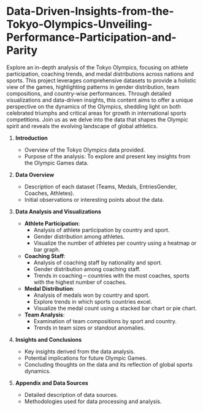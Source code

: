 # Data-Driven-Insights-from-the-Tokyo-Olympics-Unveiling-Performance-Participation-and-Parity
Explore an in-depth analysis of the Tokyo Olympics, focusing on athlete participation, coaching trends, and medal distributions across nations and sports. This project leverages comprehensive datasets to provide a holistic view of the games, highlighting patterns in gender distribution, team compositions, and country-wise performances. Through detailed visualizations and data-driven insights, this content aims to offer a unique perspective on the dynamics of the Olympics, shedding light on both celebrated triumphs and critical areas for growth in international sports competitions. Join us as we delve into the data that shapes the Olympic spirit and reveals the evolving landscape of global athletics.

1. **Introduction**
   - Overview of the Tokyo Olympics data provided.
   - Purpose of the analysis: To explore and present key insights from the Olympic Games data.

2. **Data Overview**
   - Description of each dataset (Teams, Medals, EntriesGender, Coaches, Athletes).
   - Initial observations or interesting points about the data.

3. **Data Analysis and Visualizations**
   - **Athlete Participation**:
     - Analysis of athlete participation by country and sport.
     - Gender distribution among athletes.
     - Visualize the number of athletes per country using a heatmap or bar graph.
   - **Coaching Staff**:
     - Analysis of coaching staff by nationality and sport.
     - Gender distribution among coaching staff.
     - Trends in coaching – countries with the most coaches, sports with the highest number of coaches.
   - **Medal Distribution**:
     - Analysis of medals won by country and sport.
     - Explore trends in which sports countries excel.
     - Visualize the medal count using a stacked bar chart or pie chart.
   - **Team Analysis**:
     - Examination of team compositions by sport and country.
     - Trends in team sizes or standout anomalies.

4. **Insights and Conclusions**
   - Key insights derived from the data analysis.
   - Potential implications for future Olympic Games.
   - Concluding thoughts on the data and its reflection of global sports dynamics.

5. **Appendix and Data Sources**
   - Detailed description of data sources.
   - Methodologies used for data processing and analysis.
